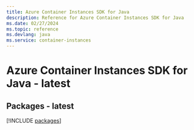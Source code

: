 ```yaml
---
title: Azure Container Instances SDK for Java
description: Reference for Azure Container Instances SDK for Java
ms.date: 02/27/2024
ms.topic: reference
ms.devlang: java
ms.service: container-instances
---
```

# Azure Container Instances SDK for Java - latest
## Packages - latest
[!INCLUDE [packages](container-instances-index.md)]